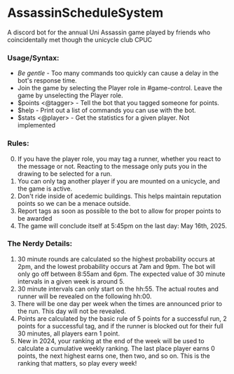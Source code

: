 # AssassinScheduleSystem
A discord bot for the annual Uni Assassin game played by friends who coincidentally met though the unicycle club CPUC

### Usage/Syntax:
- *Be gentle* - Too many commands too quickly can cause a delay in the bot's response time. 
- Join the game by selecting the Player role in #game-control. Leave the game by unselecting the Player role.
- $points <@tagger> - Tell the bot that you tagged someone for points.
- $help - Print out a list of commands you can use with the bot.
- $stats <@player> - Get the statistics for a given player. Not implemented 

### Rules:
0. If you have the player role, you may tag a runner, whether you react to the message or not. Reacting to the message only puts you in the drawing to be selected for a run.
1. You can only tag another player if you are mounted on a unicycle, and the game is active.
2. Don't ride inside of acedemic buildings. This helps maintain reputation points so we can be a menace outside.
3. Report tags as soon as possible to the bot to allow for proper points to be awarded
4. The game will conclude itself at 5:45pm on the last day: May 16th, 2025.

### The Nerdy Details:
1. 30 minute rounds are calculated so the highest probability occurs at 2pm, and the lowest probability occurs at 7am and 9pm. The bot will only go off between 8:55am and 6pm. The expected value of 30 minute intervals in a given week is around 5.
2. 30 minute intervals can only start on the hh:55. The actual routes and runner will be revealed on the following hh:00.
3. There will be one day per week when the times are announced prior to the run. This day will not be revealed. 
4. Points are calculated by the basic rule of 5 points for a successful run, 2 points for a successful tag, and if the runner is blocked out for their full 30 minutes, all players earn 1 point.
5. New in 2024, your ranking at the end of the week will be used to calculate a cumulative weekly ranking. The last place player earns 0 points, the next highest earns one, then two, and so on. This is the ranking that matters, so play every week!
